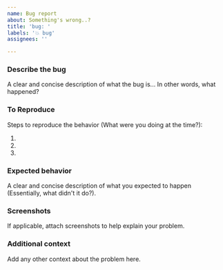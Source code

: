 ```yaml
---
name: Bug report
about: Something's wrong..?
title: 'bug: '
labels: '💥 bug'
assignees: ''

---
```


<!-- REMEMBER: Issues related to any clients are not meant for this repository. This is for server/backend issues only. -->

### Describe the bug

A clear and concise description of what the bug is... In other words, what happened?

### To Reproduce

Steps to reproduce the behavior (What were you doing at the time?):

1.
2.
3.

### Expected behavior

A clear and concise description of what you expected to happen (Essentially, what didn't it do?).

### Screenshots

If applicable, attach screenshots to help explain your problem.

### Additional context

Add any other context about the problem here.
